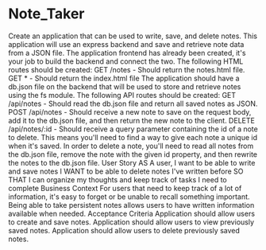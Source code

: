 # Note_Taker
Create an application that can be used to write, save, and delete notes. This application will use an express backend and save and retrieve note data from a JSON file.   The application frontend has already been created, it's your job to build the backend and connect the two.   The following HTML routes should be created:   GET /notes - Should return the notes.html file.   GET * - Should return the index.html file     The application should have a db.json file on the backend that will be used to store and retrieve notes using the fs module.   The following API routes should be created:   GET /api/notes - Should read the db.json file and return all saved notes as JSON.   POST /api/notes - Should receive a new note to save on the request body, add it to the db.json file, and then return the new note to the client.   DELETE /api/notes/:id - Should receive a query parameter containing the id of a note to delete. This means you'll need to find a way to give each note a unique id when it's saved. In order to delete a note, you'll need to read all notes from the db.json file, remove the note with the given id property, and then rewrite the notes to the db.json file.      User Story AS A user, I want to be able to write and save notes I WANT to be able to delete notes I've written before SO THAT I can organize my thoughts and keep track of tasks I need to complete  Business Context For users that need to keep track of a lot of information, it's easy to forget or be unable to recall something important. Being able to take persistent notes allows users to have written information available when needed.  Acceptance Criteria Application should allow users to create and save notes. Application should allow users to view previously saved notes. Application should allow users to delete previously saved notes.

